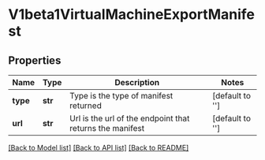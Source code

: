 # V1beta1VirtualMachineExportManifest

## Properties
Name | Type | Description | Notes
------------ | ------------- | ------------- | -------------
**type** | **str** | Type is the type of manifest returned | [default to '']
**url** | **str** | Url is the url of the endpoint that returns the manifest | [default to '']

[[Back to Model list]](../README.md#documentation-for-models) [[Back to API list]](../README.md#documentation-for-api-endpoints) [[Back to README]](../README.md)


